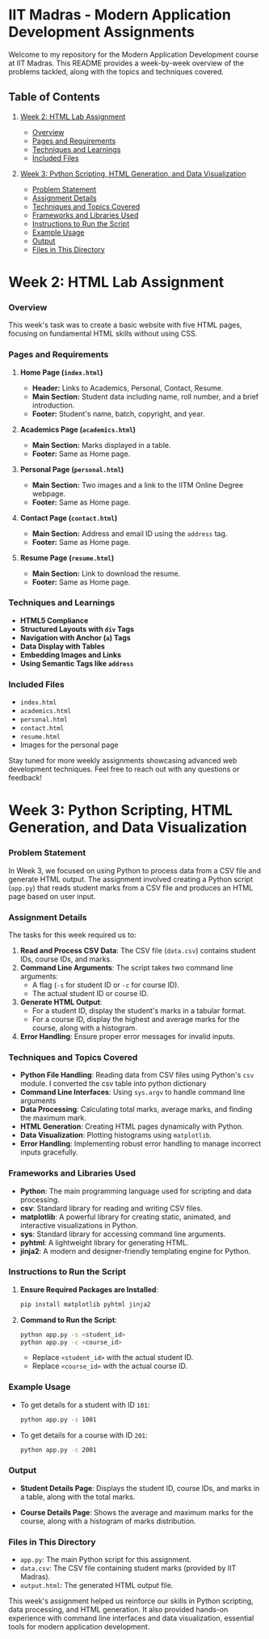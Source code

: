 # IIT Madras - Modern Application Development Assignments

Welcome to my repository for the Modern Application Development course at IIT Madras. This README provides a week-by-week overview of the problems tackled, along with the topics and techniques covered.

## Table of Contents

1. [Week 2: HTML Lab Assignment](#week-2-html-lab-assignment)
   - [Overview](#overview)
   - [Pages and Requirements](#pages-and-requirements)
   - [Techniques and Learnings](#techniques-and-learnings)
   - [Included Files](#included-files)

2. [Week 3: Python Scripting, HTML Generation, and Data Visualization](#week-3-python-scripting-html-generation-and-data-visualization)
   - [Problem Statement](#problem-statement)
   - [Assignment Details](#assignment-details)
   - [Techniques and Topics Covered](#techniques-and-topics-covered)
   - [Frameworks and Libraries Used](#frameworks-and-libraries-used)
   - [Instructions to Run the Script](#instructions-to-run-the-script)
   - [Example Usage](#example-usage)
   - [Output](#output)
   - [Files in This Directory](#files-in-this-directory)


# Week 2: HTML Lab Assignment

### Overview

This week's task was to create a basic website with five HTML pages, focusing on fundamental HTML skills without using CSS.

### Pages and Requirements

1. **Home Page (`index.html`)**
   - **Header:** Links to Academics, Personal, Contact, Resume.
   - **Main Section:** Student data including name, roll number, and a brief introduction.
   - **Footer:** Student's name, batch, copyright, and year.

2. **Academics Page (`academics.html`)**
   - **Main Section:** Marks displayed in a table.
   - **Footer:** Same as Home page.

3. **Personal Page (`personal.html`)**
   - **Main Section:** Two images and a link to the IITM Online Degree webpage.
   - **Footer:** Same as Home page.

4. **Contact Page (`contact.html`)**
   - **Main Section:** Address and email ID using the `address` tag.
   - **Footer:** Same as Home page.

5. **Resume Page (`resume.html`)**
   - **Main Section:** Link to download the resume.
   - **Footer:** Same as Home page.

### Techniques and Learnings

- **HTML5 Compliance**
- **Structured Layouts with `div` Tags**
- **Navigation with Anchor (`a`) Tags**
- **Data Display with Tables**
- **Embedding Images and Links**
- **Using Semantic Tags like `address`**

### Included Files

- `index.html`
- `academics.html`
- `personal.html`
- `contact.html`
- `resume.html`
- Images for the personal page

Stay tuned for more weekly assignments showcasing advanced web development techniques. Feel free to reach out with any questions or feedback!


# Week 3: Python Scripting, HTML Generation, and Data Visualization

### Problem Statement
In Week 3, we focused on using Python to process data from a CSV file and generate HTML output. The assignment involved creating a Python script (`app.py`) that reads student marks from a CSV file and produces an HTML page based on user input.

### Assignment Details
The tasks for this week required us to:

1. **Read and Process CSV Data**: The CSV file (`data.csv`) contains student IDs, course IDs, and marks.
2. **Command Line Arguments**: The script takes two command line arguments:
    - A flag (`-s` for student ID or `-c` for course ID).
    - The actual student ID or course ID.
3. **Generate HTML Output**:
    - For a student ID, display the student's marks in a tabular format.
    - For a course ID, display the highest and average marks for the course, along with a histogram.
4. **Error Handling**: Ensure proper error messages for invalid inputs.

### Techniques and Topics Covered
- **Python File Handling**: Reading data from CSV files using Python's `csv` module. I converted the csv table into python dictionary
- **Command Line Interfaces**: Using `sys.argv` to handle command line arguments
- **Data Processing**: Calculating total marks, average marks, and finding the maximum mark.
- **HTML Generation**: Creating HTML pages dynamically with Python.
- **Data Visualization**: Plotting histograms using `matplotlib`.
- **Error Handling**: Implementing robust error handling to manage incorrect inputs gracefully.

### Frameworks and Libraries Used
- **Python**: The main programming language used for scripting and data processing.
- **csv**: Standard library for reading and writing CSV files.
- **matplotlib**: A powerful library for creating static, animated, and interactive visualizations in Python.
- **sys**: Standard library for accessing command line arguments.
- **pyhtml**: A lightweight library for generating HTML.
- **jinja2**: A modern and designer-friendly templating engine for Python.

### Instructions to Run the Script
1. **Ensure Required Packages are Installed**:
   ```bash
   pip install matplotlib pyhtml jinja2
   ```
2. **Command to Run the Script**:
   ```bash
   python app.py -s <student_id>
   python app.py -c <course_id>
   ```
   - Replace `<student_id>` with the actual student ID.
   - Replace `<course_id>` with the actual course ID.

### Example Usage
- To get details for a student with ID `101`:
  ```bash
  python app.py -s 1001
- To get details for a course with ID `201`:
  ```bash
  python app.py -c 2001
### Output
- **Student Details Page**:
  Displays the student ID, course IDs, and marks in a table, along with the total marks.

- **Course Details Page**:
  Shows the average and maximum marks for the course, along with a histogram of marks distribution.

### Files in This Directory
- `app.py`: The main Python script for this assignment.
- `data.csv`: The CSV file containing student marks (provided by IIT Madras).
- `output.html`: The generated HTML output file.

This week's assignment helped us reinforce our skills in Python scripting, data processing, and HTML generation. It also provided hands-on experience with command line interfaces and data visualization, essential tools for modern application development.


